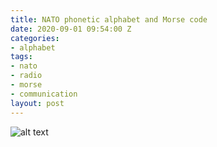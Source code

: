 ```yaml
---
title: NATO phonetic alphabet and Morse code
date: 2020-09-01 09:54:00 Z
categories:
- alphabet
tags:
- nato
- radio
- morse
- communication
layout: post
---
```


![alt text](https://upload.wikimedia.org/wikipedia/commons/e/e0/FAA_Phonetic_and_Morse_Chart2.svg "FAA Phonetic and Morse Chart")
